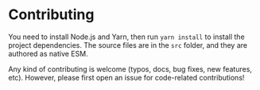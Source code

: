 # Contributing

You need to install Node.js and Yarn, then run `yarn install` to install the project dependencies. The source files are in the `src` folder, and they are authored as native ESM.

Any kind of contributing is welcome (typos, docs, bug fixes, new features, etc). However, please first open an issue for code-related contributions!

